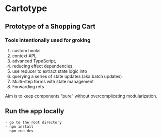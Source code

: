 # Cartotype
## Prototype of a Shopping Cart


### Tools intentionally used for groking
1.	custom hooks
2.	context API, 
3.	advanced TypeScript, 
4.	reducing effect dependencies, 
5.	use reducer to extract state logic into
6.	querying a series of state updates (aka batch updates)
7. Multi-step forms with state management
8. Forwarding refs

Aim is to keep components “pure” without overcomplicating modularization.


## Run the app locally
    - go to the root directory
    - npm install
    - npm run dev